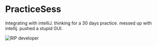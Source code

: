 # PracticeSess
Integrating with intelliJ.
thinking for a 30 days practice.
messed up with intellij.
pushed a stupid GUI. 

![RIP developer](https://media.giphy.com/media/koUtwnvA3TY7C/giphy.gif)

